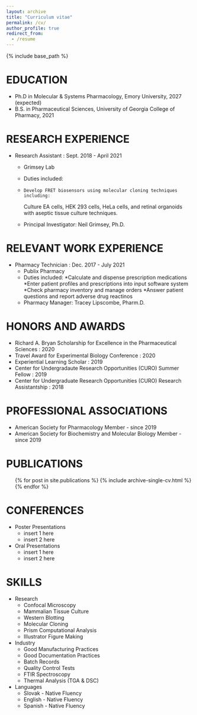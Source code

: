 ```yaml
---
layout: archive
title: "Curriculum vitae"
permalink: /cv/
author_profile: true
redirect_from:
  - /resume
---
```


{% include base_path %}


EDUCATION
======
* Ph.D in Molecular & Systems Pharmacology, Emory University, 2027 (expected)
* B.S. in Pharmaceutical Sciences, University of Georgia College of Pharmacy, 2021

RESEARCH EXPERIENCE
======
* Research Assistant : Sept. 2018 - April 2021 
  * Grimsey Lab
  * Duties included:
  *     Develop FRET biosensors using molecular cloning techniques including:
       Culture EA cells, HEK 293 cells, HeLa cells, and retinal organoids with aseptic tissue culture techniques.   
       
  * Principal Investigator: Neil Grimsey, Ph.D.

RELEVANT WORK EXPERIENCE
======
* Pharmacy Technician : Dec. 2017 - July 2021
  * Publix Pharmacy
  * Duties included: 
      *Calculate and dispense prescription medications
      *Enter patient profiles and prescriptions into input software system
      *Check pharmacy inventory and manage orders
      *Answer patient questions and report adverse drug reactinos
  * Pharmacy Manager: Tracey Lipscombe, Pharm.D.
  
HONORS AND AWARDS
======
* Richard A. Bryan Scholarship for Excellence in the Pharmaceutical Sciences : 2020
* Travel Award for Experimental Biology Conference : 2020
* Experiential Learning Scholar : 2019
* Center for Undergradaute Research Opportunities (CURO) Summer Fellow : 2019
* Center for Undergraduate Research Opportunities (CURO) Research Assistantship : 2018
 
PROFESSIONAL ASSOCIATIONS
======
* American Society for Pharmacology Member - since 2019
* American Society for Biochemistry and Molecular Biology Member - since 2019

PUBLICATIONS
======
  <ul>{% for post in site.publications %}
    {% include archive-single-cv.html %}
  {% endfor %}</ul>
  
CONFERENCES
======
* Poster Presentations
  * insert 1 here
  * insert 2 here
* Oral Presentations
  * insert 1 here
  * insert 2 here
  
SKILLS
======
* Research
  * Confocal Microscopy
  * Mammalian Tissue Culture
  * Western Blotting
  * Molecular Cloning
  * Prism Computational Analysis
  * Illustrator Figure Making
* Industry
  * Good Manufacturing Practices
  * Good Documentation Practices
  * Batch Records
  * Quality Control Tests
  * FTIR Spectroscopy
  * Thermal Analysis (TGA & DSC)
* Languages
  * Slovak - Native Fluency
  * English - Native Fluency
  * Spanish - Native Fluency
